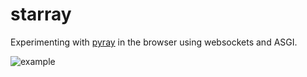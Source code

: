 # starray

Experimenting with [pyray](https://github.com/ryu577/pyray) in the browser using websockets and ASGI.


![example](https://media.giphy.com/media/1BhkOeZ245vq2N4UYD/giphy.gif)
